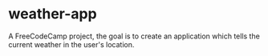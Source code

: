 # weather-app
A FreeCodeCamp project, the goal is to create an application which tells the current weather in the user's location.
